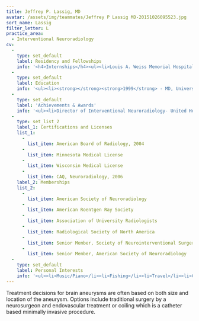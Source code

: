 ```yaml
---
title: Jeffrey P. Lassig, MD
avatar: /assets/img/teammates/Jeffrey P Lassig MD-20151026095523.jpg
sort_name: Lassig
filter_letter: L
practice_area:
  - Interventional Neuroradiology
cv:
  - 
    type: set_default
    label: Residency and Fellowships
    info: '<h4>Internships</h4><ul><li>Louis A. Weiss Memorial Hospital, Chicago, IL, Transitional Internship, 1999-2000</li></ul><h4>Residencies</h4><ul><li>University of Michigan, Ann Arbor, MI, Diagnostic Radiology, 2000-2004</li></ul><h4>Fellowships</h4><ul><li>University of Michigan, Ann Arbor, MI, Neuroradiology, 2004-2005</li><li>University of Michigan, Ann Arbor, MI, Interventional Neuroradiology, 2005-2006</li></ul>'
  - 
    type: set_default
    label: Education
    info: '<ul><li><strong></strong><strong>1999</strong> - MD, University of Chicago Division of the Biological Sciences, Chicago, IL</li><li><strong>1995</strong> - BA, Albion College, Albion, MI<span></span></li></ul>'
  - 
    type: set_default
    label: 'Achievements & Awards'
    info: '<ul><li>Director of Interventional Neuroradiology- United Hospital<span></span></li></ul>'
  - 
    type: set_list_2
    label_1: Certifications and Licenses
    list_1:
      - 
        list_item: American Board of Radiology, 2004
      - 
        list_item: Minnesota Medical License
      - 
        list_item: Wisconsin Medical License
      - 
        list_item: CAQ, Neuroradiology, 2006
    label_2: Memberships
    list_2:
      - 
        list_item: American Society of Neuroradiology
      - 
        list_item: American Roentgen Ray Society
      - 
        list_item: Association of University Radiologists
      - 
        list_item: Radiological Society of North America
      - 
        list_item: Senior Member, Society of Neurointerventional Surgery
      - 
        list_item: Senior Member, American Society of Neuroradiology
  - 
    type: set_default
    label: Personal Interests
    info: '<ul><li>Music/Piano</li><li>Fishing</li><li>Travel</li><li>Cycling</li><li>Theater</li><li>Film<span></span></li></ul>'
---
```

Treatment decisions for brain aneurysms are often based on both size and location of the aneurysm. Options include traditional surgery by a neurosurgeon and endovascular treatment or coiling which is a catheter based minimally invasive procedure.
